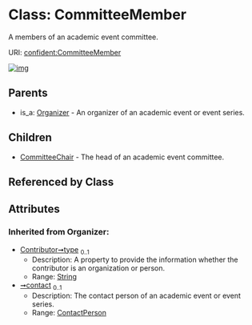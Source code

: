 
# Class: CommitteeMember


A members of an academic event committee.

URI: [confident:CommitteeMember](https://raw.githubusercontent.com/TIBHannover/ConfIDent_schema/main/src/linkml/confident_schema.yaml#CommitteeMember)


[![img](https://yuml.me/diagram/nofunky;dir:TB/class/[Organizer],[ExternalIdentifier],[ContactPerson],[CommitteeMember&#124;type(i):string%20%3F;id(i):uriorcurie;name(i):string%20%3F]^-[CommitteeChair],[Organizer]^-[CommitteeMember],[CommitteeChair])](https://yuml.me/diagram/nofunky;dir:TB/class/[Organizer],[ExternalIdentifier],[ContactPerson],[CommitteeMember&#124;type(i):string%20%3F;id(i):uriorcurie;name(i):string%20%3F]^-[CommitteeChair],[Organizer]^-[CommitteeMember],[CommitteeChair])

## Parents

 *  is_a: [Organizer](Organizer.md) - An organizer of an academic event or event series.

## Children

 * [CommitteeChair](CommitteeChair.md) - The head of an academic event committee.

## Referenced by Class


## Attributes


### Inherited from Organizer:

 * [Contributor➞type](Contributor_type.md)  <sub>0..1</sub>
     * Description: A property to provide the information whether the contributor is an organization or person.
     * Range: [String](types/String.md)
 * [➞contact](organizer__contact.md)  <sub>0..1</sub>
     * Description: The contact person of an academic event or event series.
     * Range: [ContactPerson](ContactPerson.md)
